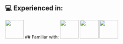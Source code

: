 ## 💻 Experienced in:
<img src="https://cdn.jsdelivr.net/gh/devicons/devicon/icons/python/python-original.svg" width="60" />
## Familiar with:
<img src="https://cdn.jsdelivr.net/gh/devicons/devicon/icons/cplusplus/cplusplus-original.svg" width="60" />
<img src="https://www.svgrepo.com/show/373957/pddl.svg" width="60" />
<img src="https://www.pikpng.com/pngl/m/297-2979964_pytorch-first-step-pytorch-logo-png-clipart.png" width="60" />


<!--
**Matero952/Matero952** is a ✨ _special_ ✨ repository because its `README.md` (this file) appears on your GitHub profile.

Here are some ideas to get you started:

- 🔭 I’m currently working on ...
- 🌱 I’m currently learning ...
- 👯 I’m looking to collaborate on ...
- 🤔 I’m looking for help with ...
- 💬 Ask me about ...
- 📫 How to reach me: ...
- 😄 Pronouns: ...
- ⚡ Fun fact: ...
-->

